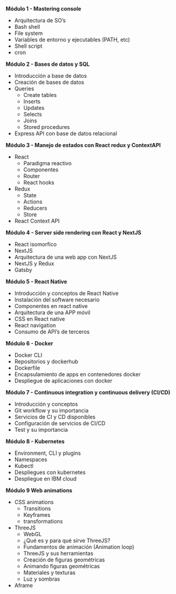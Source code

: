 
__Módulo 1 - Mastering console__

- Arquitectura de SO’s
- Bash shell
- File system
- Variables de entorno y ejecutables (PATH, etc)
- Shell script
- cron

__Módulo 2 - Bases de datos y SQL__

- Introducción a base de datos
- Creación de bases de datos
- Queries
  - Create tables
  - Inserts
  - Updates
  - Selects
  - Joins
  - Stored procedures
- Express API con base de datos relacional


__Módulo 3 - Manejo de estados con React redux y ContextAPI__

- React
  - Paradigma reactivo
  - Componentes
  - Router
  - React hooks
- Redux
  - State
  - Actions
  - Reducers
  - Store
- React Context API


__Módulo 4 - Server side rendering con React y NextJS__

- React isomorfico
- NextJS
- Arquitectura de una web app con NextJS
- NextJS y Redux
- Gatsby

__Módulo 5 - React Native__

- Introducción y conceptos de React Native
- Instalación del software necesario
- Componentes en react native
- Arquitectura de una APP móvil
- CSS en React native
- React navigation
- Consumo de API’s de terceros

__Módulo 6 - Docker__

- Docker CLI
- Repositorios y dockerhub
- Dockerfile
- Encapsulamiento de apps en contenedores docker
- Despliegue de aplicaciones con docker

__Módulo 7 - Continuous integration y continuous delivery (CI/CD)__

- Introducción y conceptos
- Git workflow y su importancia
- Servicios de CI y CD disponibles
- Configuración de servicios de CI/CD
- Test y su importancia

__Módulo 8 - Kubernetes__

- Environment, CLI y plugins
- Namespaces
- Kubectl
- Despliegues con kubernetes
- Despliegue en IBM cloud

__Módulo 9 Web animations__

- CSS animations
  - Transitions
  - Keyframes
  - transformations
- ThreeJS
  - WebGL
  - ¿Qué es y para qué sirve ThreeJS?
  - Fundamentos de animación (Animation loop)
  - ThreeJS y sus herramientas
  - Creación de figuras geométricas
  - Animando figuras geométricas
  - Materiales y texturas
  - Luz y sombras
- Aframe
